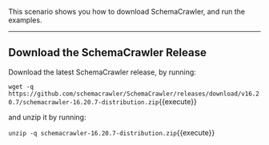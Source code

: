 This scenario shows you how to download SchemaCrawler, and run the examples.

-----

## Download the SchemaCrawler Release
Download the latest SchemaCrawler release, by running:

`wget -q  https://github.com/schemacrawler/SchemaCrawler/releases/download/v16.20.7/schemacrawler-16.20.7-distribution.zip`{{execute}}

and unzip it by running:

`unzip -q schemacrawler-16.20.7-distribution.zip`{{execute}}
